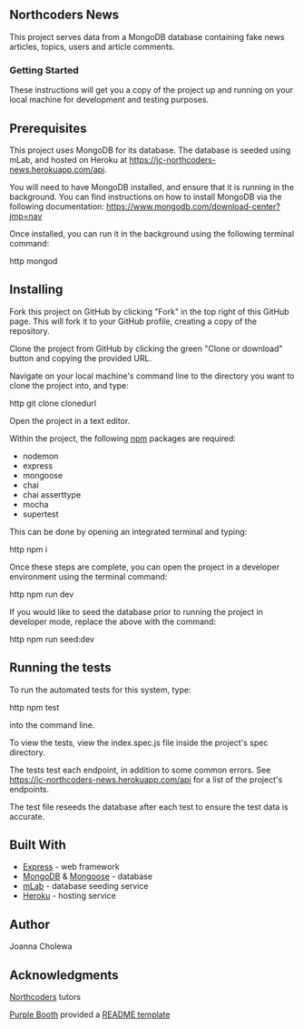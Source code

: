 ## Northcoders News
This project serves data from a MongoDB database containing fake news articles, topics, users and article comments. 

### Getting Started
These instructions will get you a copy of the project up and running on your local machine for development and testing purposes.

## Prerequisites

This project uses MongoDB for its database. The database is seeded using mLab, and hosted on Heroku at https://jc-northcoders-news.herokuapp.com/api. 

You will need to have MongoDB installed, and ensure that it is running in the background. You can find instructions on how to install MongoDB via the following documentation: https://www.mongodb.com/download-center?jmp=nav

Once installed, you can run it in the background using the following terminal command: 

http
mongod


## Installing

Fork this project on GitHub by clicking "Fork" in the top right of this GitHub page. This will fork it to your GitHub profile, creating a copy of the repository.

Clone the project from GitHub by clicking the green "Clone or download" button and copying the provided URL.

Navigate on your local machine's command line to the directory you want to clone the project into, and type:

http
git clone clonedurl

Open the project in a text editor.

Within the project, the following [npm](https://www.npmjs.com/) packages are required:
  * nodemon
  * express
  * mongoose
  * chai
  * chai asserttype
  * mocha
  * supertest

This can be done by opening an integrated terminal and typing:

http
npm i


Once these steps are complete, you can open the project in a developer environment using the terminal command:

http
npm run dev

If you would like to seed the database prior to running the project in developer mode, replace the above with the command:

http
npm run seed:dev


## Running the tests
To run the automated tests for this system, type:

http
npm test

into the command line.

To view the tests, view the index.spec.js file inside the project's spec directory. 

The tests test each endpoint, in addition to some common errors. See https://jc-northcoders-news.herokuapp.com/api for a list of the project's endpoints.

The test file reseeds the database after each test to ensure the test data is accurate.

## Built With
* [Express](https://expressjs.com/) - web framework
* [MongoDB](https://www.mongodb.com/) & [Mongoose](https://mongoosejs.com/docs/) - database
* [mLab](https://mlab.com/) - database seeding service
* [Heroku](https://heroku.com/) - hosting service

## Author
Joanna Cholewa

## Acknowledgments
[Northcoders](https://northcoders.com/) tutors

[Purple Booth](https://purplebooth.co.uk/) provided a [README template](https://gist.github.com/PurpleBooth/109311bb0361f32d87a2) 